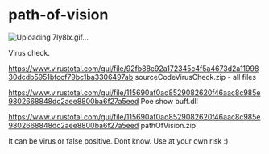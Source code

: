 # path-of-vision

![Uploading 7ly8lx.gif…]()



Virus check.

https://www.virustotal.com/gui/file/92fb88c92a172345c4f5a4673d2a1199830dcdb5951bfccf79bc1ba3306497ab
sourceCodeVirusCheck.zip - all files

https://www.virustotal.com/gui/file/115690af0ad8529082620f46aac8c985e9802668848dc2aee8800ba6f27a5eed
Poe show buff.dll

https://www.virustotal.com/gui/file/115690af0ad8529082620f46aac8c985e9802668848dc2aee8800ba6f27a5eed
pathOfVision.zip 

It can be virus or false positive. Dont know. Use at your own risk :)
